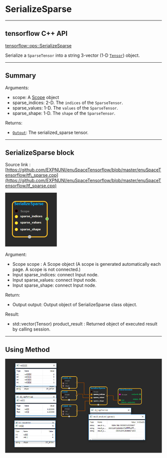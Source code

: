 # SerializeSparse

---

## tensorflow C++ API

[tensorflow::ops::SerializeSparse](https://www.tensorflow.org/api_docs/cc/class/tensorflow/ops/serialize-sparse)

Serialize a `SparseTensor` into a string 3-vector \(1-D [`Tensor`](https://www.tensorflow.org/api_docs/cc/class/tensorflow/tensor.html#classtensorflow_1_1_tensor)\) object.

---

## Summary

Arguments:

* scope: A [Scope](https://www.tensorflow.org/api_docs/cc/class/tensorflow/scope.html#classtensorflow_1_1_scope) object
* sparse\_indices: 2-D. The `indices` of the `SparseTensor`.
* sparse\_values: 1-D. The `values` of the `SparseTensor`.
* sparse\_shape: 1-D. The `shape` of the `SparseTensor`.

Returns:

* [`Output`](https://www.tensorflow.org/api_docs/cc/class/tensorflow/output.html#classtensorflow_1_1_output): The serialized\_sparse tensor.

---

## SerializeSparse block

Source link : [https://github.com/EXPNUNI/enuSpaceTensorflow/blob/master/enuSpaceTensorflow/tf\_sparse.cpp](https://github.com/EXPNUNI/enuSpaceTensorflow/blob/master/enuSpaceTensorflow/tf_sparse.cpp)

![](./assets/sparse_op/SerializeSparse1.jpg)

Argument:

* Scope scope : A Scope object \(A scope is generated automatically each page. A scope is not connected.\)
* Input sparse\_indices: connect  Input node.
* Input sparse\_values: connect  Input node.
* Input sparse\_shape: connect  Input node.

Return:

* Output output: Output object of SerializeSparse class object.

Result:

* std::vector\(Tensor\) product\_result : Returned object of executed result by calling session.

---

## Using Method

![](./assets/sparse_op/SerializeSparse2.jpg)

